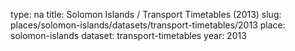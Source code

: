 type: na
title: Solomon Islands / Transport Timetables (2013)
slug: places/solomon-islands/datasets/transport-timetables/2013
place: solomon-islands
dataset: transport-timetables
year: 2013
